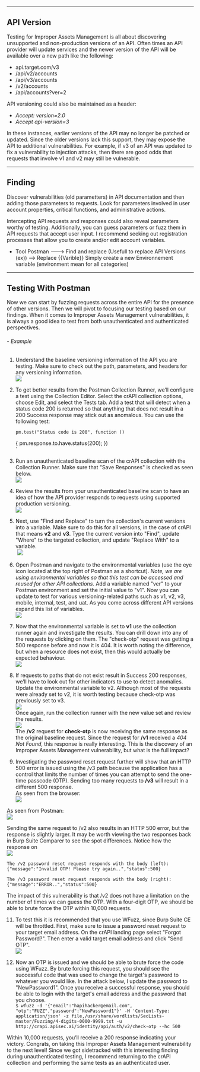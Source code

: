 --- ---

<h2>API Version</h2>

Testing for Improper Assets Management is all about discovering unsupported and non-production versions of an API. Often times an API provider will update services and the newer version of the API will be available over a new path like the following:

-   api.target.com/v3
-   /api/v2/accounts
-   /api/v3/accounts
-   /v2/accounts
-   /api/accounts?ver=2

API versioning could also be maintained as a header:

-   _Accept: version=2.0_
-   _Accept api-version=3_

In these instances, earlier versions of the API may no longer be patched or updated. Since the older versions lack this support, they may expose the API to additional vulnerabilities. For example, if v3 of an API was updated to fix a vulnerability to injection attacks, then there are good odds that requests that involve v1 and v2 may still be vulnerable.

---
<h2>Finding</h2>

Discover vulnerabilities (old parametters) in API documentation and then adding those parameters to requests. Look for parameters involved in user account properties, critical functions, and administrative actions. 

Intercepting API requests and responses could also reveal parameters worthy of testing. Additionally, you can guess parameters or fuzz them in API requests that accept user input. I recommend seeking out registration processes that allow you to create and/or edit account variables.

- Tool
	Postman ---> Find and replace (Usefull to replace API Versions (ex)) --> Replace  {{Varible}}
		Simply create a new Environnement variable (environment mean for all categories)

---

<h2>Testing With Postman</h2>

Now we can start by fuzzing requests across the entire API for the presence of other versions. Then we will pivot to focusing our testing based on our findings. When it comes to Improper Assets Management vulnerabilities, it is always a good idea to test from both unauthenticated and authenticated perspectives.

###### - Example
1.  Understand the baseline versioning information of the API you are testing. Make sure to check out the path, parameters, and headers for any versioning information.  
    ![](https://kajabi-storefronts-production.kajabi-cdn.com/kajabi-storefronts-production/site/2147573912/products/S72WcsuQbeN8lqXzc46C_IAM1.PNG)  
      
    
2.  To get better results from the Postman Collection Runner, we’ll configure a test using the Collection Editor. Select the crAPI collection options, choose Edit, and select the Tests tab. Add a test that will detect when a status code 200 is returned so that anything that does not result in a 200 Success response may stick out as anomalous. You can use the following test:  

        pm.test("Status code is 200", function ()
       { pm.response.to.have.status(200); })  
 [](https://kajabi-storefronts-production.kajabi-cdn.com/kajabi-storefronts-production/site/2147573912/products/8vpiMIOTSJCbTvYQywkr_IAM2.PNG)`

4.  Run an unauthenticated baseline scan of the crAPI collection with the Collection Runner. Make sure that "Save Responses" is checked as seen below.  
    ![](https://kajabi-storefronts-production.kajabi-cdn.com/kajabi-storefronts-production/site/2147573912/products/jUdhPEQdQymPkG21pimA_IAM6.PNG)

5.  Review the results from your unauthenticated baseline scan to have an idea of how the API provider responds to requests using supported production versioning.  
    ![](https://kajabi-storefronts-production.kajabi-cdn.com/kajabi-storefronts-production/site/2147573912/products/z5SzbIF0RkGh5tcV9b4m_IAM5.PNG)

6.  Next, use "Find and Replace" to turn the collection's current versions into a variable. Make sure to do this for all versions, in the case of crAPI that means **v2** and **v3**. Type the current version into "Find", update "Where" to the targeted collection, and update "Replace With" to a variable.  
     ![](https://kajabi-storefronts-production.kajabi-cdn.com/kajabi-storefronts-production/site/2147573912/products/bGq8FL27ST25xkG7YL3n_IAM3.PNG)

7.  Open Postman and navigate to the environmental variables (use the eye icon located at the top right of Postman as a shortcut). _Note, we are using environmental variables so that this test can be accessed and reused for other API collections._ Add a variable named "ver" to your Postman environment and set the initial value to "v1". Now you can update to test for various versioning-related paths such as v1, v2, v3, mobile, internal, test, and uat. As you come across different API versions expand this list of variables.  
    ![](https://kajabi-storefronts-production.kajabi-cdn.com/kajabi-storefronts-production/site/2147573912/products/RVVSH2FOTtWszQ1LyPze_IAM4.PNG)

8.  Now that the environmental variable is set to **v1** use the collection runner again and investigate the results. You can drill down into any of the requests by clicking on them. The "check-otp" request was getting a 500 response before and now it is 404. It is worth noting the difference, but when a resource does not exist, then this would actually be expected behaviour.  
    ![](https://kajabi-storefronts-production.kajabi-cdn.com/kajabi-storefronts-production/site/2147573912/products/ejK6mnsHT7GbCJqiKBw2_IAM7.PNG)  
      
    
9.  If requests to paths that do not exist result in Success 200 responses, we’ll have to look out for other indicators to use to detect anomalies. Update the environmental variable to v2. Although most of the requests were already set to v2, it is worth testing because check-otp was previously set to v3.  
    ![](https://kajabi-storefronts-production.kajabi-cdn.com/kajabi-storefronts-production/site/2147573912/products/Z8MlwBtQ6FblK9HoA7Mg_IAM8.PNG)  
    Once again, run the collection runner with the new value set and review the results.  
    ![](https://kajabi-storefronts-production.kajabi-cdn.com/kajabi-storefronts-production/site/2147573912/products/DzWdP3b7QK6dDmS6R6nZ_IAM9.PNG)  
    The **/v2** request for **check-otp** is now receiving the same response as the original baseline request. Since the request for **/v1** received a _404 Not Found_, this response is really interesting. This is the discovery of an Improper Assets Management vulnerability, but what is the full impact?

10.  Investigating the password reset request further will show that an HTTP 500 error is issued using the /v3 path because the application has a control that limits the number of times you can attempt to send the one-time passcode (OTP). Sending too many requests to **/v3** will result in a different 500 response.  
    As seen from the browser:  
    ![](https://kajabi-storefronts-production.kajabi-cdn.com/kajabi-storefronts-production/site/2147573912/products/eTYLZDY9R3GlBhLy40BY_IAM10.PNG)  

As seen from Postman:  
    ![](https://kajabi-storefronts-production.kajabi-cdn.com/kajabi-storefronts-production/site/2147573912/products/MDRNJQk4SyaIByCujc77_IAM11.PNG)  
      
Sending the same request to /v2 also results in an HTTP 500 error, but the response is slightly larger. It may be worth viewing the two responses back in Burp Suite Comparer to see the spot differences. Notice how the response on   
    ![](https://kajabi-storefronts-production.kajabi-cdn.com/kajabi-storefronts-production/site/2147573912/products/B6dwiXPTKx625GCmMGg8_IAM12.PNG)  
      
    The /v2 password reset request responds with the body (left):  
    {"message":"Invalid OTP! Please try again..","status":500}  
      
    The /v3 password reset request responds with the body (right):  
    {"message":"ERROR..","status":500}  
      
The impact of this vulnerability is that /v2 does not have a limitation on the number of times we can guess the OTP. With a four-digit OTP, we should be able to brute force the OTP within 10,000 requests.

11.  To test this it is recommended that you use WFuzz, since Burp Suite CE will be throttled. First, make sure to issue a password reset request to your target email address. On the crAPI landing page select "Forgot Password?". Then enter a valid target email address and click "Send OTP".  
    ![](https://kajabi-storefronts-production.kajabi-cdn.com/kajabi-storefronts-production/site/2147573912/products/6Broj7xNSDOqiZfFYtmA_IAM13.PNG)

12.  Now an OTP is issued and we should be able to brute force the code using WFuzz. By brute forcing this request, you should see the successful code that was used to change the target's password to whatever you would like. In the attack below, I update the password to "NewPassword1". Once you receive a successful response, you should be able to login with the target's email address and the password that you choose.
       
    `$ wfuzz -d '{"email":"hapihacker@email.com", "otp":"FUZZ","password":"NewPassword1"}' -H 'Content-Type: application/json' -z file,/usr/share/wordlists/SecLists-master/Fuzzing/4-digits-0000-9999.txt -u http://crapi.apisec.ai/identity/api/auth/v2/check-otp --hc 500`  
  
 [](https://kajabi-storefronts-production.kajabi-cdn.com/kajabi-storefronts-production/site/2147573912/products/RWgS2x0SRSdu2GfFgouz_IAM14.PNG)  
  
Within 10,000 requests, you’ll receive a 200 response indicating your victory. Congrats, on taking this Improper Assets Management vulnerability to the next level! Since we got sidetracked with this interesting finding during unauthenticated testing, I recommend returning to the crAPI collection and performing the same tests as an authenticated user.
